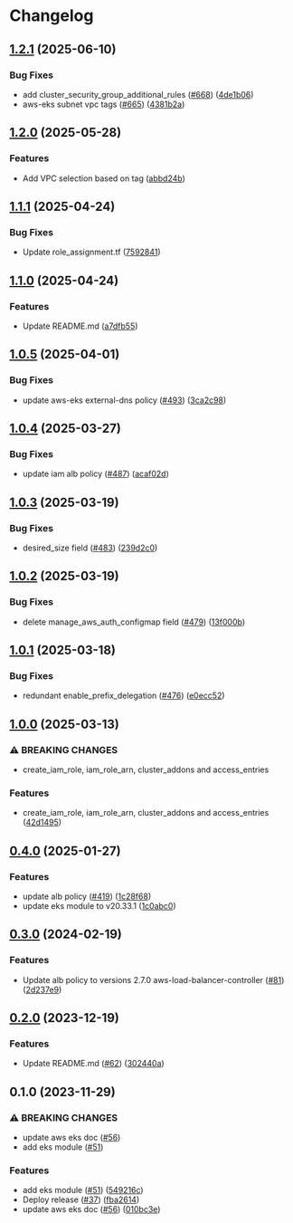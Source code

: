 # Changelog

## [1.2.1](https://github.com/prefapp/tfm/compare/aws-eks-v1.2.0...aws-eks-v1.2.1) (2025-06-10)


### Bug Fixes

* add cluster_security_group_additional_rules ([#668](https://github.com/prefapp/tfm/issues/668)) ([4de1b06](https://github.com/prefapp/tfm/commit/4de1b064359590d9a0a21e2098f940a418fcd6ae))
* aws-eks subnet vpc tags ([#665](https://github.com/prefapp/tfm/issues/665)) ([4381b2a](https://github.com/prefapp/tfm/commit/4381b2acf036d2ced8af795b47302fa4c782796a))

## [1.2.0](https://github.com/prefapp/tfm/compare/aws-eks-v1.1.1...aws-eks-v1.2.0) (2025-05-28)


### Features

* Add VPC selection based on tag ([abbd24b](https://github.com/prefapp/tfm/commit/abbd24bf58c022f565f03a166a15978e3358ed68))

## [1.1.1](https://github.com/prefapp/tfm/compare/aws-eks-v1.1.0...aws-eks-v1.1.1) (2025-04-24)


### Bug Fixes

* Update role_assignment.tf ([7592841](https://github.com/prefapp/tfm/commit/75928419415d74de12d2d38a602df7aa703c860e))

## [1.1.0](https://github.com/prefapp/tfm/compare/aws-eks-v1.0.5...aws-eks-v1.1.0) (2025-04-24)


### Features

* Update README.md ([a7dfb55](https://github.com/prefapp/tfm/commit/a7dfb55b83447cf3ef08d168ab756e791f322e7a))

## [1.0.5](https://github.com/prefapp/tfm/compare/aws-eks-v1.0.4...aws-eks-v1.0.5) (2025-04-01)


### Bug Fixes

* update aws-eks external-dns policy ([#493](https://github.com/prefapp/tfm/issues/493)) ([3ca2c98](https://github.com/prefapp/tfm/commit/3ca2c988b78ae877ba0a1f7b18e9555b22a37866))

## [1.0.4](https://github.com/prefapp/tfm/compare/aws-eks-v1.0.3...aws-eks-v1.0.4) (2025-03-27)


### Bug Fixes

* update iam alb policy ([#487](https://github.com/prefapp/tfm/issues/487)) ([acaf02d](https://github.com/prefapp/tfm/commit/acaf02d0817e0f2e4f8060a1b2336238617364de))

## [1.0.3](https://github.com/prefapp/tfm/compare/aws-eks-v1.0.2...aws-eks-v1.0.3) (2025-03-19)


### Bug Fixes

* desired_size field ([#483](https://github.com/prefapp/tfm/issues/483)) ([239d2c0](https://github.com/prefapp/tfm/commit/239d2c0ad65e071eeb989fa3a60731bbcf1fb4a4))

## [1.0.2](https://github.com/prefapp/tfm/compare/aws-eks-v1.0.1...aws-eks-v1.0.2) (2025-03-19)


### Bug Fixes

* delete manage_aws_auth_configmap field ([#479](https://github.com/prefapp/tfm/issues/479)) ([13f000b](https://github.com/prefapp/tfm/commit/13f000b0bb881e53eccf91355c2dfc8d39447b2c))

## [1.0.1](https://github.com/prefapp/tfm/compare/aws-eks-v1.0.0...aws-eks-v1.0.1) (2025-03-18)


### Bug Fixes

* redundant enable_prefix_delegation ([#476](https://github.com/prefapp/tfm/issues/476)) ([e0ecc52](https://github.com/prefapp/tfm/commit/e0ecc5207dcb45fc114c6424513e344e120c4215))

## [1.0.0](https://github.com/prefapp/tfm/compare/aws-eks-v0.4.0...aws-eks-v1.0.0) (2025-03-13)


### ⚠ BREAKING CHANGES

* create_iam_role, iam_role_arn, cluster_addons and access_entries

### Features

* create_iam_role, iam_role_arn, cluster_addons and access_entries ([42d1495](https://github.com/prefapp/tfm/commit/42d14955944256c2e68bb0ab00ebcbfa432564fd))

## [0.4.0](https://github.com/prefapp/tfm/compare/aws-eks-v0.3.0...aws-eks-v0.4.0) (2025-01-27)


### Features

* update alb policy ([#419](https://github.com/prefapp/tfm/issues/419)) ([1c28f68](https://github.com/prefapp/tfm/commit/1c28f68674ff4b49d0f5f6dbbadc7a2fc2501ba4))
* update eks module to v20.33.1 ([1c0abc0](https://github.com/prefapp/tfm/commit/1c0abc014a3e89bf3de3ec780a7871d6c4b7ddab))

## [0.3.0](https://github.com/prefapp/tfm/compare/aws-eks-v0.2.0...aws-eks-v0.3.0) (2024-02-19)


### Features

* Update alb policy to versions 2.7.0 aws-load-balancer-controller ([#81](https://github.com/prefapp/tfm/issues/81)) ([2d237e9](https://github.com/prefapp/tfm/commit/2d237e9c4d1d0dbbc03ed9bf08d153faf360147b))

## [0.2.0](https://github.com/prefapp/tfm/compare/aws-eks-v0.1.0...aws-eks-v0.2.0) (2023-12-19)


### Features

* Update README.md ([#62](https://github.com/prefapp/tfm/issues/62)) ([302440a](https://github.com/prefapp/tfm/commit/302440a79ea0e4883b6583e3540deac7bac6c307))

## 0.1.0 (2023-11-29)


### ⚠ BREAKING CHANGES

* update aws eks doc ([#56](https://github.com/prefapp/tfm/issues/56))
* add eks module ([#51](https://github.com/prefapp/tfm/issues/51))

### Features

* add eks module ([#51](https://github.com/prefapp/tfm/issues/51)) ([549216c](https://github.com/prefapp/tfm/commit/549216ccb21376f8c029c746d70c4f9170c626da))
* Deploy release ([#37](https://github.com/prefapp/tfm/issues/37)) ([fba2614](https://github.com/prefapp/tfm/commit/fba2614fb284cf9d960be53c7c123ceaf08cecfa))
* update aws eks doc ([#56](https://github.com/prefapp/tfm/issues/56)) ([010bc3e](https://github.com/prefapp/tfm/commit/010bc3ef855c39dc58d26a7c103368f660b8d061))
